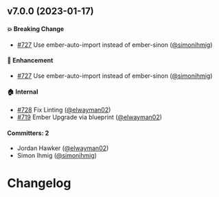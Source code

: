 
## v7.0.0 (2023-01-17)

#### :boom: Breaking Change
* [#727](https://github.com/elwayman02/ember-sinon-qunit/pull/727) Use ember-auto-import instead of ember-sinon ([@simonihmig](https://github.com/simonihmig))

#### :rocket: Enhancement
* [#727](https://github.com/elwayman02/ember-sinon-qunit/pull/727) Use ember-auto-import instead of ember-sinon ([@simonihmig](https://github.com/simonihmig))

#### :house: Internal
* [#728](https://github.com/elwayman02/ember-sinon-qunit/pull/728) Fix Linting ([@elwayman02](https://github.com/elwayman02))
* [#719](https://github.com/elwayman02/ember-sinon-qunit/pull/719) Ember Upgrade via blueprint ([@elwayman02](https://github.com/elwayman02))

#### Committers: 2
- Jordan Hawker ([@elwayman02](https://github.com/elwayman02))
- Simon Ihmig ([@simonihmig](https://github.com/simonihmig))

# Changelog
